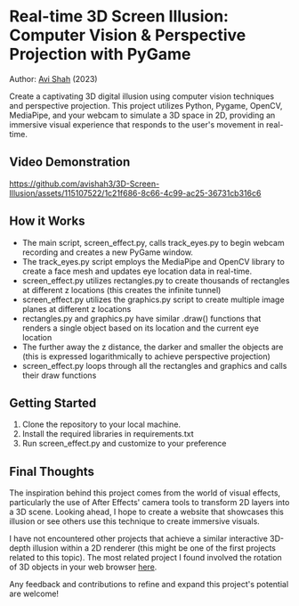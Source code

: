 # Real-time 3D Screen Illusion: Computer Vision & Perspective Projection with PyGame
Author: [Avi Shah](https://www.linkedin.com/in/-avishah/) (2023)

Create a captivating 3D digital illusion using computer vision techniques and perspective projection. This project utilizes Python, Pygame, OpenCV, MediaPipe, and your webcam to simulate a 3D space in 2D, providing an immersive visual experience that responds to the user's movement in real-time.

## Video Demonstration
https://github.com/avishah3/3D-Screen-Illusion/assets/115107522/1c21f686-8c66-4c99-ac25-36731cb316c6

## How it Works
* The main script, screen_effect.py, calls track_eyes.py to begin webcam recording and creates a new PyGame window. 
* The track_eyes.py script employs the MediaPipe and OpenCV library to create a face mesh and updates eye location data in real-time.
* screen_effect.py utilizes rectangles.py to create thousands of rectangles at different z locations (this creates the infinite tunnel)
* screen_effect.py utilizes the graphics.py script to create multiple image planes at different z locations
* rectangles.py and graphics.py have similar .draw() functions that renders a single object based on its location and the current eye location
* The further away the z distance, the darker and smaller the objects are (this is expressed logarithmically to achieve perspective projection)
* screen_effect.py loops through all the rectangles and graphics and calls their draw functions

## Getting Started
1. Clone the repository to your local machine.
2. Install the required libraries in requirements.txt
3. Run screen_effect.py and customize to your preference

## Final Thoughts
The inspiration behind this project comes from the world of visual effects, particularly the use of After Effects' camera tools to transform 2D layers into a 3D scene. Looking ahead, I hope to create a website that showcases this illusion or see others use this technique to create immersive visuals.

I have not encountered other projects that achieve a similar interactive 3D-depth illusion within a 2D renderer (this might be one of the first projects related to this topic). The most related project I found involved the rotation of 3D objects in your web browser [here](https://github.com/vivien000/trompeloeil).

Any feedback and contributions to refine and expand this project's potential are welcome!
